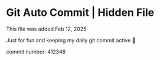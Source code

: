 # Git Auto Commit | Hidden File

This file was added Feb 12, 2025

Just for fun and keeping my daily git commit active 🤪

commit number: 412346
